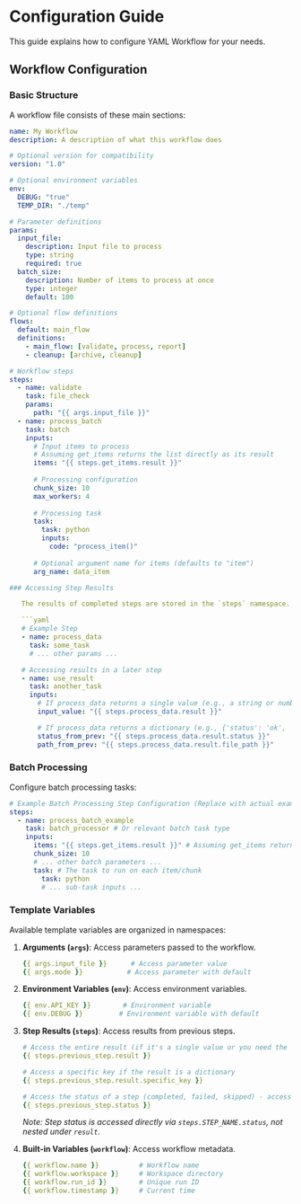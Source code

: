 # Configuration Guide

This guide explains how to configure YAML Workflow for your needs.

## Workflow Configuration

### Basic Structure

A workflow file consists of these main sections:

```yaml
name: My Workflow
description: A description of what this workflow does

# Optional version for compatibility
version: "1.0"

# Optional environment variables
env:
  DEBUG: "true"
  TEMP_DIR: "./temp"

# Parameter definitions
params:
  input_file:
    description: Input file to process
    type: string
    required: true
  batch_size:
    description: Number of items to process at once
    type: integer
    default: 100

# Optional flow definitions
flows:
  default: main_flow
  definitions:
    - main_flow: [validate, process, report]
    - cleanup: [archive, cleanup]

# Workflow steps
steps:
  - name: validate
    task: file_check
    params:
      path: "{{ args.input_file }}"
  - name: process_batch
    task: batch
    inputs:
      # Input items to process
      # Assuming get_items returns the list directly as its result
      items: "{{ steps.get_items.result }}"
      
      # Processing configuration
      chunk_size: 10
      max_workers: 4
      
      # Processing task
      task:
        task: python
        inputs:
          code: "process_item()"
      
      # Optional argument name for items (defaults to "item")
      arg_name: data_item

### Accessing Step Results

   The results of completed steps are stored in the `steps` namespace. All results are nested under a `result` key for consistency and to avoid potential name collisions.

   ```yaml
   # Example Step
   - name: process_data
     task: some_task
     # ... other params ...

   # Accessing results in a later step
   - name: use_result
     task: another_task
     inputs:
       # If process_data returns a single value (e.g., a string or number)
       input_value: "{{ steps.process_data.result }}"

       # If process_data returns a dictionary (e.g., {'status': 'ok', 'file_path': '/path/to/file'})
       status_from_prev: "{{ steps.process_data.result.status }}"
       path_from_prev: "{{ steps.process_data.result.file_path }}"
   ```

### Batch Processing

Configure batch processing tasks:

```yaml
# Example Batch Processing Step Configuration (Replace with actual example if available)
steps:
  - name: process_batch_example
    task: batch_processor # Or relevant batch task type
    inputs:
      items: "{{ steps.get_items.result }}" # Assuming get_items returns a list
      chunk_size: 10
      # ... other batch parameters ...
      task: # The task to run on each item/chunk
        task: python 
        # ... sub-task inputs ... 
```

### Template Variables

Available template variables are organized in namespaces:

1.  **Arguments (`args`)**: Access parameters passed to the workflow.
    ```yaml
    {{ args.input_file }}      # Access parameter value
    {{ args.mode }}           # Access parameter with default
    ```

2.  **Environment Variables (`env`)**: Access environment variables.
    ```yaml
    {{ env.API_KEY }}        # Environment variable
    {{ env.DEBUG }}         # Environment variable with default
    ```

3.  **Step Results (`steps`)**: Access results from previous steps.
    ```yaml
    # Access the entire result (if it's a single value or you need the whole dict)
    {{ steps.previous_step.result }}

    # Access a specific key if the result is a dictionary
    {{ steps.previous_step.result.specific_key }}

    # Access the status of a step (completed, failed, skipped) - accessed directly
    {{ steps.previous_step.status }} 
    ```
    *Note: Step status is accessed directly via `steps.STEP_NAME.status`, not nested under `result`.*

4.  **Built-in Variables (`workflow`)**: Access workflow metadata.
    ```yaml
    {{ workflow.name }}          # Workflow name
    {{ workflow.workspace }}     # Workspace directory
    {{ workflow.run_id }}        # Unique run ID
    {{ workflow.timestamp }}     # Current time
    ``` 